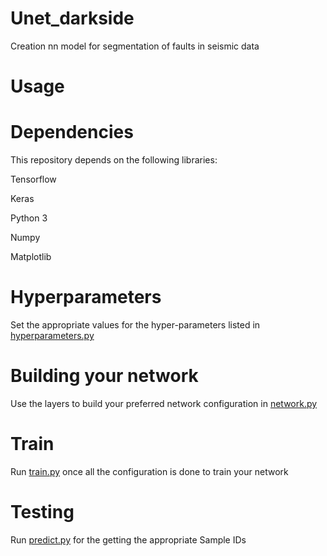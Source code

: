 # Unet_darkside
Creation nn model for segmentation of faults in seismic data

# **Usage**
# Dependencies
This repository depends on the following libraries:

Tensorflow

Keras

Python 3

Numpy

Matplotlib

# Hyperparameters
Set the appropriate values for the hyper-parameters listed in [hyperparameters.py]()

# Building your network
Use the layers to build your preferred network configuration in [network.py]()

# Train
Run [train.py]() once all the configuration is done to train your network

# Testing
Run [predict.py]() for the getting the appropriate Sample IDs
